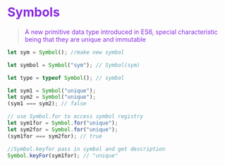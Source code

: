 <head>
  <link 
 
  <link 
      href="https://fonts.googleapis.com/css?family=Fira+Mono:500&display=swap" 
      rel="stylesheet">

<style> 
.symbol {
    color:blueviolet;
}
.iterator {
    color:coral;
}
</style>
</head>    

# <span class="symbol">Symbols</span>

 > <span class="symbol"> A new primitive data type introduced in ES6, special characteristic being that they are <span class="Violet">unique</span> and <span class="Violet">immutable</span></span>

```js
let sym = Symbol(); //make new symbol

let symbol = Symbol("sym"); // Symbol(sym)

let type = typeof Symbol(); // symbol

let sym1 = Symbol("unique");
let sym2 = Symbol("unique");
(sym1 === sym2); // false

// use Symbol.for to access symbol registry
let sym1for = Symbol.for("unique");
let sym2for = Symbol.for("unique");
(sym1for === sym2for); // true

//Symbol.keyfor pass in symbol and get description
Symbol.keyFor(sym1for); // "unique"
```